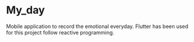 # My_day
Mobile application to record the emotional everyday. Flutter has been used for this project follow reactive programming. 
